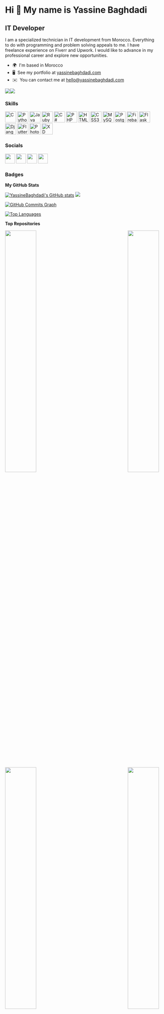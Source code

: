 <!--

### Hi there 👋


<p align="center">
    <a href="#">
         <img src="https://github-readme-stats.vercel.app/api?username=YassineBaghdadi&show_icons=true&&cache_seconds=1900&count_private=true&include_all_commits=true" height="300" >
    </a>
    
</p>


<p align="center">
    <a href="#">
         <img src="https://github-readme-stats.vercel.app/api/top-langs/?username=YassineBaghdadi&layout=compact" height="300" >
    </a>
    
</p>

<p align="center">
    <a href="#"><img src="https://img.shields.io/badge/python%20-%2314354C.svg?&style=for-the-badge&logo=python&logoColor=white"/></a>
    <a href="#"><img src="https://img.shields.io/badge/java-ffe66d.svg?&style=for-the-badge&logo=java&logoColor=darkred"></a>
    <a href="#"><img src="https://img.shields.io/badge/shell_script-233d4d.svg?&style=for-the-badge&logo=gnu-bash&logoColor=white"></a>
    <a href="#"><img src="https://img.shields.io/badge/css%20-%231572B6.svg?&style=for-the-badge&logo=css3&logoColor=white"/></a>
    <a href="#"><img src="https://img.shields.io/badge/html%20-%23E34F26.svg?&style=for-the-badge&logo=html5&logoColor=white"/></a>
</p>

<p align="center">
    <a href="#">
         <img src="https://github-readme-stats.vercel.app/api?username=YassineBaghdadi&theme=dark&show_icons=true&&cache_seconds=1900&


_private=true&include_all_commits=true" height="300" >
    </a>
    
</p>

-->

Hi 👋 My name is Yassine Baghdadi
=================================

IT Developer
------------

I am a specialized technician in IT development from Morocco. Everything to do with programming and problem solving appeals to me. I have freelance experience on Fiverr and Upwork. I would like to advance in my professional career and explore new opportunities.

* 🌍  I'm based in Morocco
* 🖥️  See my portfolio at [yassinebaghdadi.com](http://yassinebaghdadi.com/)
* ✉️  You can contact me at [hello@yassinebaghdadi.com](mailto:hello@yassinebaghdadi.com)

<a href="https://www.twitter.com/Y_acineBaghdadi" target="_blank" rel="noreferrer"><img
src="https://img.shields.io/twitter/follow/Y_acineBaghdadi?logo=twitter&style=for-the-badge&color=0891b2&labelColor=1c1917"
/></a><a href="https://www.github.com/YassineBaghdadi" target="_blank" rel="noreferrer"><img
src="https://img.shields.io/github/followers/YassineBaghdadi?logo=github&style=for-the-badge&color=0891b2&labelColor=1c1917" /></a>

### Skills

<p align="left">
<a href="https://docs.microsoft.com/en-us/cpp/?view=msvc-170" target="_blank" rel="noreferrer"><img src="https://raw.githubusercontent.com/danielcranney/readme-generator/main/public/icons/skills/c-colored.svg" width="36" height="36" alt="C" /></a>
<a href="https://www.python.org/" target="_blank" rel="noreferrer"><img src="https://raw.githubusercontent.com/danielcranney/readme-generator/main/public/icons/skills/python-colored.svg" width="36" height="36" alt="Python" /></a>
<a href="https://www.oracle.com/java/" target="_blank" rel="noreferrer"><img src="https://raw.githubusercontent.com/danielcranney/readme-generator/main/public/icons/skills/java-colored.svg" width="36" height="36" alt="Java" /></a>
<a href="https://www.ruby-lang.org/" target="_blank" rel="noreferrer"><img src="https://raw.githubusercontent.com/danielcranney/readme-generator/main/public/icons/skills/ruby-colored.svg" width="36" height="36" alt="Ruby" /></a>
<a href="https://docs.microsoft.com/en-us/dotnet/csharp/" target="_blank" rel="noreferrer"><img src="https://raw.githubusercontent.com/danielcranney/readme-generator/main/public/icons/skills/csharp-colored.svg" width="36" height="36" alt="C#" /></a>
<a href="https://www.php.net/" target="_blank" rel="noreferrer"><img src="https://raw.githubusercontent.com/danielcranney/readme-generator/main/public/icons/skills/php-colored.svg" width="36" height="36" alt="PHP" /></a>
<a href="https://developer.mozilla.org/en-US/docs/Glossary/HTML5" target="_blank" rel="noreferrer"><img src="https://raw.githubusercontent.com/danielcranney/readme-generator/main/public/icons/skills/html5-colored.svg" width="36" height="36" alt="HTML5" /></a>
<a href="https://www.w3.org/TR/CSS/#css" target="_blank" rel="noreferrer"><img src="https://raw.githubusercontent.com/danielcranney/readme-generator/main/public/icons/skills/css3-colored.svg" width="36" height="36" alt="CSS3" /></a>
<a href="https://www.mysql.com/" target="_blank" rel="noreferrer"><img src="https://raw.githubusercontent.com/danielcranney/readme-generator/main/public/icons/skills/mysql-colored.svg" width="36" height="36" alt="MySQL" /></a>
<a href="https://www.postgresql.org/" target="_blank" rel="noreferrer"><img src="https://raw.githubusercontent.com/danielcranney/readme-generator/main/public/icons/skills/postgresql-colored.svg" width="36" height="36" alt="PostgreSQL" /></a>
<a href="https://firebase.google.com/" target="_blank" rel="noreferrer"><img src="https://raw.githubusercontent.com/danielcranney/readme-generator/main/public/icons/skills/firebase-colored.svg" width="36" height="36" alt="Firebase" /></a>
<a href="https://flask.palletsprojects.com/en/2.0.x/" target="_blank" rel="noreferrer"><img src="https://raw.githubusercontent.com/danielcranney/readme-generator/main/public/icons/skills/flask-colored.svg" width="36" height="36" alt="Flask" /></a>
<a href="https://www.djangoproject.com/" target="_blank" rel="noreferrer"><img src="https://raw.githubusercontent.com/danielcranney/readme-generator/main/public/icons/skills/django-colored.svg" width="36" height="36" alt="Django" /></a>
<a href="https://flutter.dev/" target="_blank" rel="noreferrer"><img src="https://raw.githubusercontent.com/danielcranney/readme-generator/main/public/icons/skills/flutter-colored.svg" width="36" height="36" alt="Flutter" /></a>
<a href="https://www.adobe.com/uk/products/photoshop.html" target="_blank" rel="noreferrer"><img src="https://raw.githubusercontent.com/danielcranney/readme-generator/main/public/icons/skills/photoshop-colored.svg" width="36" height="36" alt="Photoshop" /></a>
<a href="https://www.adobe.com/uk/products/xd.html" target="_blank" rel="noreferrer"><img src="https://raw.githubusercontent.com/danielcranney/readme-generator/main/public/icons/skills/xd-colored.svg" width="36" height="36" alt="XD" /></a>
</p>


### Socials

<p align="left"> <a href="https://www.github.com/YassineBaghdadi" target="_blank" rel="noreferrer"><img src="https://raw.githubusercontent.com/danielcranney/readme-generator/main/public/icons/socials/github.svg" width="32" height="32" /></a> <a href="https://www.linkedin.com/in/yassinebaghdadi" target="_blank" rel="noreferrer"><img src="https://raw.githubusercontent.com/danielcranney/readme-generator/main/public/icons/socials/linkedin.svg" width="32" height="32" /></a> <a href="https://www.stackoverflow.com/users/12010731/yassine-baghdadi" target="_blank" rel="noreferrer"><img src="https://raw.githubusercontent.com/danielcranney/readme-generator/main/public/icons/socials/stackoverflow.svg" width="32" height="32" /></a> <a href="https://www.twitter.com/Y_acineBaghdadi" target="_blank" rel="noreferrer"><img src="https://raw.githubusercontent.com/danielcranney/readme-generator/main/public/icons/socials/twitter.svg" width="32" height="32" /></a></p>

### Badges

<b>My GitHub Stats</b>

<a href="http://www.github.com/YassineBaghdadi"><img src="https://github-readme-stats.vercel.app/api?username=YassineBaghdadi&show_icons=true&hide=&count_private=true&title_color=0891b2&text_color=ffffff&icon_color=0891b2&bg_color=1c1917&hide_border=true&show_icons=true&include_all_commits=true" alt="YassineBaghdadi's GitHub stats" /></a>       <a href="http://www.github.com/YassineBaghdadi"><img src="https://github-readme-streak-stats.herokuapp.com/?user=YassineBaghdadi&stroke=ffffff&background=1c1917&ring=0891b2&fire=0891b2&currStreakNum=ffffff&currStreakLabel=0891b2&sideNums=ffffff&sideLabels=ffffff&dates=ffffff&hide_border=true" /></a>

<a href="http://www.github.com/YassineBaghdadi"><img src="https://activity-graph.herokuapp.com/graph?username=YassineBaghdadi&bg_color=1c1917&color=ffffff&line=0891b2&point=ffffff&area_color=1c1917&area=true&hide_border=true&custom_title=GitHub%20Commits%20Graph" alt="GitHub Commits Graph" /></a>

<a href="https://github.com/YassineBaghdadi" align="left"><img src="https://github-readme-stats.vercel.app/api/top-langs/?username=YassineBaghdadi&langs_count=10&title_color=0891b2&text_color=ffffff&icon_color=0891b2&bg_color=1c1917&hide_border=true&locale=en&custom_title=Top%20%Languages" alt="Top Languages" /></a>

<b>Top Repositories</b>

<div width="100%" align="center"><a href="https://github.com/YassineBaghdadi/TransportingPlanning" align="left"><img align="left" width="45%" src="https://github-readme-stats.vercel.app/api/pin/?username=YassineBaghdadi&repo=TransportingPlanning&title_color=0891b2&text_color=ffffff&icon_color=0891b2&bg_color=1c1917&hide_border=true&locale=en" /></a><a href="https://github.com/YassineBaghdadi/TypingTest" align="right"><img align="right" width="45%" src="https://github-readme-stats.vercel.app/api/pin/?username=YassineBaghdadi&repo=TypingTest&title_color=0891b2&text_color=ffffff&icon_color=0891b2&bg_color=1c1917&hide_border=true&locale=en" /></a></div><br /><br /><br /><br /><br /><br /><br />

<br /><br /><br /><br /><br />

<div width="100%" align="center"><a href="https://github.com/YassineBaghdadi/Alex-1.0" align="left"><img align="left" width="45%" src="https://github-readme-stats.vercel.app/api/pin/?username=YassineBaghdadi&repo=Alex-1.0&title_color=0891b2&text_color=ffffff&icon_color=0891b2&bg_color=1c1917&hide_border=true&locale=en" /></a><a href="https://github.com/YassineBaghdadi/PARA-ELECTRO" align="right"><img align="right" width="45%" src="https://github-readme-stats.vercel.app/api/pin/?username=YassineBaghdadi&repo=PARA-ELECTRO&title_color=0891b2&text_color=ffffff&icon_color=0891b2&bg_color=1c1917&hide_border=true&locale=en" /></a></div>



